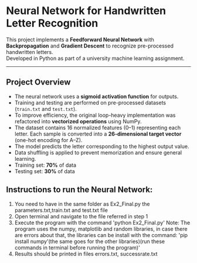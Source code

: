 # Neural Network for Handwritten Letter Recognition

This project implements a **Feedforward Neural Network** with **Backpropagation** and **Gradient Descent** to recognize pre-processed handwritten letters.  
Developed in Python as part of a university machine learning assignment.

---

## Project Overview
- The neural network uses a **sigmoid activation function** for outputs.  
- Training and testing are performed on pre-processed datasets (`train.txt` and `test.txt`).  
- To improve efficiency, the original loop-heavy implementation was refactored into **vectorized operations** using NumPy.  
- The dataset contains 16 normalized features (0–1) representing each letter. Each sample is converted into a **26-dimensional target vector** (one-hot encoding for A–Z).  
- The model predicts the letter corresponding to the highest output value.  
- Data shuffling is applied to prevent memorization and ensure general learning.  
- Training set: **70%** of data  
- Testing set: **30%** of data  

## Instructions to run the Neural Network:
1) You need to have in the same folder as Ex2_Final.py the parameters.txt,train.txt and test.txt file
2) Open terminal and navigate to the file referred in step 1
3) Execute the program with the command 'python Ex2_Final.py'
Note: The program uses the numpy, matplotlib and random libraries, in case there are errors about that, the libraries can be install with the command: 'pip install numpy'(the same goes for the other libraries)(run these commands in terminal before running the program)'
4) Results should be printed in files errors.txt, successrate.txt
